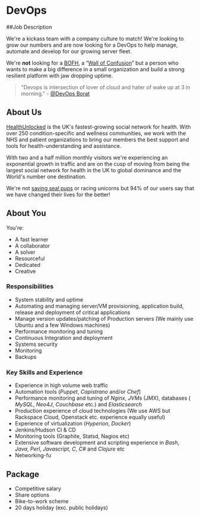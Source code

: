# DevOps

##Job Description

We're a kickass team with a company culture to match! We're looking to grow our numbers and are now looking for a DevOps to help manage, automate and develop for our growing server fleet.

We're **not** looking for a [BOFH](http://resguru.com/wp-content/uploads/2010/08/chuck-norris-vs-the-users-bofh.jpg), a “[Wall of Confusion](http://dev2ops.org/wp-content/uploads/2010/02/WallOfConfusion.png)” but a person who wants to make a big difference in a small organization and build a strong resilient platform with jaw dropping uptime.

> "Devops is intersection of lover of cloud and hater of wake up at 3 in morning." - [@DevOps Borat](https://twitter.com/DEVOPS_BORAT/status/302542701247741954)

## About Us

[HealthUnlocked](http://healthunlocked.com) is the UK's fastest-growing social network for health. With over 250 condition-specific and wellness communities, we work with the NHS and patient organizations to bring our members the best support and tools for health-understanding and assistance.

With two and a half million monthly visitors we're experiencing an exponential growth in traffic and are on the cusp of moving from being the largest social network for health in the UK to global dominance and the World's number one destination.

We're not [saving seal pups](http://cdn-test.healthunlocked.com/misc/hugo-breakfast-2013-12-20-b.gif) or racing unicorns but 94% of our users say that we have changed their lives for the better!

## About You

You're:

* A fast learner
* A collaborator
* A solver
* Resourceful
* Dedicated
* Creative

 
### Responsibilities

* System stability and uptime
* Automating and managing server/VM provisioning, application build, release and deployment of critical applications
* Manage version updates/patching of Production servers  (We mainly use Ubuntu and a few Windows machines)
* Performance monitoring and tuning
* Continuous Integration and deployment
* Systems security 
* Monitoring
* Backups

### Key Skills and Experience

* Experience in high volume web traffic
* Automation tools (*Puppet*, *Capistrano* and/or *Chef*)
* Performance monitoring and tuning of  *Nginx*, *JVMs* (JMX), databases ( *MySQL*, *Neo4J*, *Couchbase* etc.) and *Elasticsearch*
* Production experience of cloud technologies (We use AWS but  Rackspace Cloud, Openstack etc. experience equally useful)
* Experience of virtualization (*Hyperion*, *Docker*)
* Jenkins/Hudson CI & CD 
* Monitoring tools (Graphite, Statsd, Nagios etc)
* Extensive software development and scripting experience in *Bash*, *Java*, *Perl*, *Javascript*, *C*, *C#* and *Clojure* etc
* Networking-fu

## Package

* Competitive salary
* Share options
* Bike-to-work scheme
* 20 days holiday (exc. public holidays)

